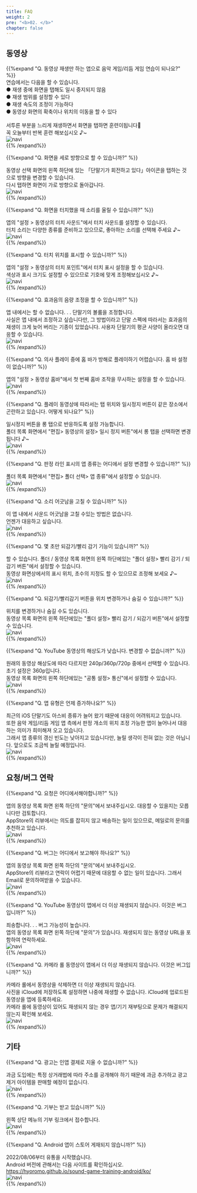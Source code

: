 ```yaml
---
title: FAQ
weight: 2
pre: "<b>02. </b>"
chapter: false
---
```


## 동영상

<!-- Q. 動画再生するだけのアプリで音/リズムゲームの練習になるのでしょうか？ -->{{%expand "Q. 동영상 재생만 하는 앱으로 음악 게임/리듬 게임 연습이 되나요?" %}}
<div class="balloon">
연습에서는 다음을 할 수 있습니다.<br>
● 재생 중에 화면을 탭해도 일시 중지되지 않음<br>
● 재생 범위를 설정할 수 있다<br>
● 재생 속도의 조정이 가능하다<br>
● 동영상 화면의 확축이나 위치의 이동을 할 수 있다<br>
<br>
서투른 부분을 느리게 재생하면서 화면을 탭하면 훈련이됩니다💪<br>꼭 오늘부터 반복 훈련 해보십시오 ♪~
</div>
<div class="box"><img src="navi_001.png" alt="navi" class="img-right"></div>
{{% /expand%}}
<br>

<!-- Q. 縦向きにする事は出来ますか？ -->
{{%expand "Q. 화면을 세로 방향으로 할 수 있습니까?" %}}
<div class="balloon">
동영상 선택 화면의 왼쪽 하단에 있는 「단말기가 회전하고 있다」아이콘을 탭하는 것으로 방향을 변경할 수 있습니다.<br>
다시 탭하면 화면이 가로 방향으로 돌아갑니다.
</div>
<div class="box"><img src="navi_001.png" alt="navi" class="img-right"></div>
{{% /expand%}}
<br>

<!-- Q. タッチ音を鳴らす事は出来ますか？ -->
{{%expand "Q. 화면을 터치했을 때 소리를 울릴 수 있습니까?" %}}
<div class="balloon">
앱의 "설정 > 동영상의 터치 사운드"에서 터치 사운드를 설정할 수 있습니다.<br>
터치 소리는 다양한 종류를 준비하고 있으므로, 좋아하는 소리를 선택해 주세요 ♪~
</div>
<div class="box"><img src="navi_002.png" alt="navi" class="img-right"></div>
{{% /expand%}}
<br>

<!-- Q. タッチ箇所を表示する事は出来ますか？ -->
{{%expand "Q. 터치 위치를 표시할 수 있습니까?" %}}
<div class="balloon">
앱의 "설정 > 동영상의 터치 포인트"에서 터치 표시 설정을 할 수 있습니다.<br>
색상과 표시 크기도 설정할 수 있으므로 기호에 맞게 조정해보십시오 ♪~
</div>
<div class="box"><img src="navi_002.png" alt="navi" class="img-right"></div>
{{% /expand%}}
<br>

<!-- Q. 効果音の音量調整は行なえますか？ -->
{{%expand "Q. 효과음의 음량 조정을 할 수 있습니까?" %}}
<div class="balloon">
앱 내에서는 할 수 없습니다. . . 단말기의 볼륨을 조정합니다.<br>사실은 앱 내에서 조정하고 싶습니다만, 그 방법이라고 단말 스펙에 따라서는 효과음의 재생이 크게 늦어 버리는 기종이 있었습니다. 사용자 단말기의 평균 사양이 올라오면 대응할 수 있습니다.
</div>
<div class="box"><img src="navi_004.png" alt="navi" class="img-right"></div>
{{% /expand%}}
<br>

<!-- Q. 疑似プレイ中にホームバーが邪魔でプレイし難いです。ホームバー設定は無いですか？ -->
{{%expand "Q. 의사 플레이 중에 홈 바가 방해로 플레이하기 어렵습니다. 홈 바 설정이 없습니까?" %}}
<div class="balloon">
앱의 "설정 > 동영상 홈바"에서 첫 번째 홈바 조작을 무시하는 설정을 할 수 있습니다.
</div>
<div class="box"><img src="navi_001.png" alt="navi" class="img-right"></div>
{{% /expand%}}
<br>

<!-- Q. プレイ動画によってはタップ位置と一時停止ボタンが同じ場所で困っています。どうにかなりませんか？ -->
{{%expand "Q. 플레이 동영상에 따라서는 탭 위치와 일시정지 버튼이 같은 장소에서 곤란하고 있습니다. 어떻게 되나요?" %}}
<div class="balloon">
일시정지 버튼을 롱 탭으로 반응하도록 설정 가능합니다.<br>
폴더 목록 화면에서 "편집> 동영상의 설정> 일시 정지 버튼"에서 롱 탭을 선택하면 변경됩니다 ♪~
</div>
<div class="box"><img src="navi_002.png" alt="navi" class="img-right"></div>
{{% /expand%}}
<br>

<!-- Q. アプリの判定ライン表示の設定は何処から行えますか？ -->
{{%expand "Q. 판정 라인 표시의 앱 종류는 어디에서 설정 변경할 수 있습니까?" %}}
<div class="balloon">
폴더 목록 화면에서 "편집> 폴더 선택> 앱 종류"에서 설정할 수 있습니다.
</div>
<div class="box"><img src="navi_001.png" alt="navi" class="img-right"></div>
{{% /expand%}}
<br>

<!-- Q. 音ズレを直せますか？ -->
{{%expand "Q. 소리 어긋남을 고칠 수 있습니까?" %}}
<div class="balloon">
이 앱 내에서 사운드 어긋남을 고칠 수있는 방법은 없습니다.<br>언젠가 대응하고 싶습니다.
</div>
<div class="box"><img src="navi_003.png" alt="navi" class="img-right"></div>
{{% /expand%}}
<br>

<!-- Q. 数秒だけ巻き戻し/早送りする機能はありますか？ -->
{{%expand "Q. 몇 초만 되감기/빨리 감기 기능이 있습니까?" %}}
<div class="balloon">
할 수 있습니다. 폴더 / 동영상 목록 화면의 왼쪽 하단에있는 "폴더 설정> 빨리 감기 / 되감기 버튼"에서 설정할 수 있습니다.<br>
동영상 화면상에서의 표시 위치, 초수의 지정도 할 수 있으므로 조정해 보세요 ♪~
</div>
<div class="box"><img src="navi_002.png" alt="navi" class="img-right"></div>
{{% /expand%}}
<br>

<!-- Q. 巻き戻し/早送りボタンを位置変更または非表示できますか？ -->
{{%expand "Q. 되감기/빨리감기 버튼을 위치 변경하거나 숨길 수 있습니까?" %}}
<div class="balloon">
위치를 변경하거나 숨길 수도 있습니다.<br>동영상 목록 화면의 왼쪽 하단에있는 "폴더 설정> 빨리 감기 / 되감기 버튼"에서 설정할 수 있습니다.
</div>
<div class="box"><img src="navi_001.png" alt="navi" class="img-right"></div>
{{% /expand%}}
<br>

<!-- Q. YouTube動画の解像度が低いです。変更出来ませんか？ -->
{{%expand "Q. YouTube 동영상의 해상도가 낮습니다. 변경할 수 없습니까?" %}}
<div class="balloon">
원래의 동영상 해상도에 따라 다르지만 240p/360p/720p 중에서 선택할 수 있습니다. 초기 설정은 360p입니다.<br>동영상 목록 화면의 왼쪽 하단에있는 "공통 설정> 통신"에서 설정할 수 있습니다.
</div>
<div class="box"><img src="navi_002.png" alt="navi" class="img-right"></div>
{{% /expand%}}
<br>

<!-- Q. ◯◯のアプリ種類はいつ増えますか？ -->
{{%expand "Q. 앱 유형은 언제 증가하나요?" %}}
<div class="balloon">
최근의 iOS 단말기도 아스비 종류가 늘어 왔기 때문에 대응이 어려워지고 있습니다.<br>
또한 음악 게임/리듬 게임 앱 측에서 판정 개소의 위치 조정 가능한 앱이 늘어나서 대응하는 의미가 희미해져 오고 있습니다.<br>그래서 앱 종류의 갱신 빈도는 낮아지고 있습니다만, 늘릴 생각이 전혀 없는 것은 아닙니다. 앞으로도 조금씩 늘릴 예정입니다.
</div>
<div class="box"><img src="navi_003.png" alt="navi" class="img-right"></div>
{{% /expand%}}

## 요청/버그 연락

<!-- Q. 要望は何処からすればいいですか？ -->
{{%expand "Q. 요청은 어디에서해야합니까?" %}}
<div class="balloon">
앱의 동영상 목록 화면 왼쪽 하단의 "문의"에서 보내주십시오. 대응할 수 있을지는 모릅니다만 검토합니다.<br>AppStore의 리뷰에서는 의도를 잡히지 않고 배송하는 일이 있으므로, 메일로의 문의를 추천하고 있습니다.
</div>
<div class="box"><img src="navi_001.png" alt="navi" class="img-right"></div>
{{% /expand%}}
<br>

<!-- Q. バグは何処から報告すればいいですか？ -->
{{%expand "Q. 버그는 어디에서 보고해야 하나요?" %}}
<div class="balloon">
앱의 동영상 목록 화면 왼쪽 하단의 "문의"에서 보내주십시오.<br>AppStore의 리뷰라고 연락이 어렵기 때문에 대응할 수 없는 일이 있습니다. 그래서 Email로 문의하여받을 수 있습니다.
</div>
<div class="box"><img src="navi_001.png" alt="navi" class="img-right"></div>
{{% /expand%}}
<br>

<!-- Q. YouTubeの動画がアプリ内で再生されなくなりました。これはバグですか？ -->
{{%expand "Q. YouTube 동영상이 앱에서 더 이상 재생되지 않습니다. 이것은 버그입니까?" %}}
<div class="balloon">
죄송합니다. . . 버그 가능성이 높습니다.<br>
앱의 동영상 목록 화면 왼쪽 하단에 "문의"가 있습니다. 재생되지 않는 동영상 URL을 포함하여 연락하세요.
</div>
<div class="box"><img src="navi_003.png" alt="navi" class="img-right"></div>
{{% /expand%}}
<br>

<!-- Q. カメラロールの動画がアプリ内で再生されなくなりました。これはバグですか？ -->
{{%expand "Q. 카메라 롤 동영상이 앱에서 더 이상 재생되지 않습니다. 이것은 버그입니까?" %}}
<div class="balloon">
카메라 롤에서 동영상을 삭제하면 더 이상 재생되지 않습니다.<br>사진을 iCloud에 저장하도록 설정하면 나중에 재생할 수 없습니다. iCloud에 업로드된 동영상을 앱에 등록하세요.<br>카메라 롤에 동영상이 있어도 재생되지 않는 경우 앱/기기 재부팅으로 문제가 해결되지 않는지 확인해 보세요.
</div>
<div class="box"><img src="navi_001.png" alt="navi" class="img-right"></div>
{{% /expand%}}

## 기타

<!-- Q. 広告はアプリ内課金で消せませんか？ -->
{{%expand "Q. 광고는 인앱 결제로 지울 수 없습니까?" %}}
<div class="balloon">
과금 도입에는 특정 상거래법에 따라 주소를 공개해야 하기 때문에 과금 추가하고 광고 제거 아이템을 판매할 예정이 없습니다.
</div>
<div class="box"><img src="navi_003.png" alt="navi" class="img-right"></div>
{{% /expand%}}
<br>

<!-- Q. Donateは受け付けていますか？ -->
{{%expand "Q. 기부는 받고 있습니까?" %}}
<div class="balloon">
왼쪽 상단 메뉴의 기부 링크에서 접수합니다.
</div>
<div class="box"><img src="navi_001.png" alt="navi" class="img-right"></div>
{{% /expand%}}
<br>

<!-- Q. Androidアプリは配信しないのですか？ -->
{{%expand "Q. Android 앱이 스토어 게재되지 않습니까?" %}}
<div class="balloon">
2022/08/06부터 유통을 시작했습니다.<br>
Android 버전에 관해서는 다음 사이트를 확인하십시오.<br>
<a href= "https://hyoromo.github.io/sound-game-training-android/ko/" >https://hyoromo.github.io/sound-game-training-android/ko/</a><br>
</div>
<div class="box"><img src="navi_001.png" alt="navi" class="img-right"></div>
{{% /expand%}}
